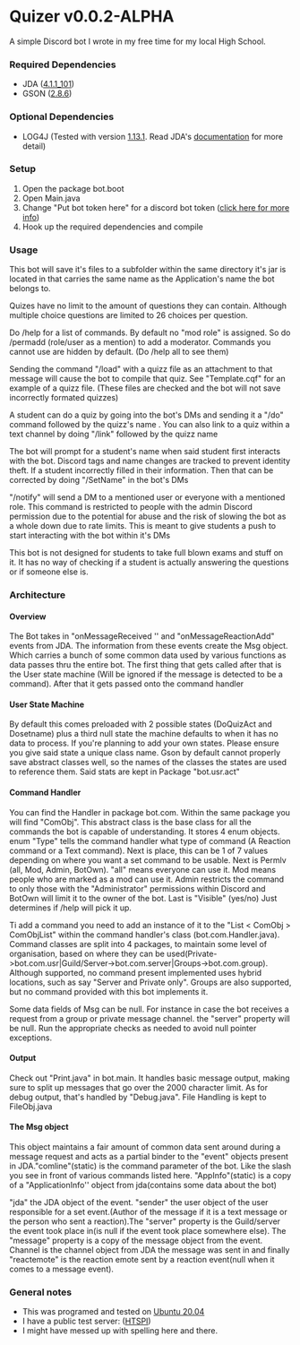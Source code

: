 # Quizer v0.0.2-ALPHA
A simple Discord bot I wrote in my free time for my local High School. 

<h3> Required Dependencies </h3> 
<ul>
 <li>JDA (<a href="https://github.com/DV8FromTheWorld/JDA">4.1.1_101</a>)</li>
 <li>GSON (<a href="https://github.com/google/gson">2.8.6</a>)</li>
</ul>
<h3> Optional Dependencies </h3> 
<ul>
 <li>LOG4J (Tested with version <a href="https://logging.apache.org/log4j/2.x/">1.13.1</a>. Read JDA's <a href="https://github.com/DV8FromTheWorld/JDA/wiki/10)-FAQ#why-is-there-a-warning-from-slf4j-when-starting-up">documentation</a> for more detail)</li>
</ul>
<h3> Setup </h3> 
<ol>
 <li>Open the package bot.boot</li>
 <li>Open Main.java</li>
 <li>Change "Put bot token here" for a discord bot token (<a href = "https://github.com/reactiflux/discord-irc/wiki/Creating-a-discord-bot-&-getting-a-token">click here for more info</a>)</i>
 <li>Hook up the required dependencies and compile</li> 
</ol>
<h3> Usage </h3> 
 <p>This bot will save it's files to a subfolder within the same directory it's jar is located in that carries the same name as the Application's name the bot belongs to.</p>
 <p>Quizes have no limit to the amount of questions they can contain. Although multiple choice questions are limited to 26 choices per question.</p>
 <p>Do /help for a list of commands. By default no "mod role" is assigned. So do /permadd (role/user as a mention) to add a moderator. Commands you cannot use are hidden by default. (Do /help all to see them)</p>
 <p> Sending the command "/load" with a quizz file as an attachment to that message will cause the bot to compile that quiz. See "Template.cqf" for an example of a quizz file. (These files are checked and the bot will not save incorrectly formated quizzes)</p>
 <p> A student can do a quiz by going into the bot's DMs and sending it a "/do" command followed by the quizz's name . You can also link to a quiz within a text channel by doing "/link" followed by the quizz name</p>
 <p> The bot will prompt for a student's name when said student first interacts with the bot. Discord tags and name changes are tracked to prevent identity theft. If a student incorrectly filled in their information. Then that can be corrected by doing "/SetName" in the bot's DMs </p>
 <p> "/notify" will send a DM to a mentioned user or everyone with a mentioned role. This command is restricted to people with the admin Discord permission due to the potential for abuse and the risk of slowing the bot as a whole down due to rate limits. This is meant to give students a push to start interacting with the bot within it's DMs</p> 
 <p> This bot is not designed for students to take full blown exams and stuff on it. It has no way of checking if a student is actually answering the questions or if someone else is.</p>
<h3> Architecture </h3> 
<h4> Overview </h4> 
 <p>The Bot takes in "onMessageReceived '' and "onMessageReactionAdd" events from JDA. The information from these events create the Msg object. Which carries a bunch of some common data used by various functions as data passes thru the entire bot. The first thing that gets called after that is the User state machine (Will be ignored if the message is detected to be a command). After that it gets passed onto the command handler </p>
<h4> User State Machine </h4>
 <p>By default this comes preloaded with 2 possible states (DoQuizAct and Dosetname) plus a third null state the machine defaults to when it has no data to process. If you're planning to add your own states. Please ensure you give said state a unique class name. Gson by default cannot properly save abstract classes well, so the names of the classes the states are used to reference them. Said stats are kept in Package "bot.usr.act"</p> 
<h4> Command Handler </h4>
 <p>You can find the Handler in package bot.com. Within the same package you will find "ComObj". This abstract class is the base class for all the commands the bot is capable of understanding. It stores 4 enum objects. enum "Type" tells the command handler what type of command (A Reaction command or a Text command). Next is place, this can be 1 of 7 values depending on where you want a set command to be usable. Next is Permlv (all, Mod, Admin, BotOwn). "all" means everyone can use it. Mod means people who  are marked as a mod can use it. Admin restricts the command to only those with the "Administrator" permissions within Discord and BotOwn will limit it to the owner of the bot. Last is "Visible" (yes/no) Just determines if /help will pick it up. </p> 
<p>Ti add a command you need to add an instance of it to the "List < ComObj > ComObjList" within the command handler's class (bot.com.Handler.java). Command classes are split into 4 packages, to maintain some level of organisation, based on where they can be used(Private->bot.com.usr|Guild/Server->bot.com.server|Groups->bot.com.group). Although supported, no command present implemented uses hybrid locations, such as say "Server and Private only". Groups are also supported, but no command provided with this bot implements it. </p> 
<p>Some data fields of Msg can be null. For instance in case the bot receives a request from a group or private message channel. the "server" property will be null. Run the appropriate checks as needed to avoid null pointer exceptions.</p> 
<h4> Output </h4>
<p>Check out "Print.java" in bot.main. It handles basic message output, making sure to split up messages that go over the 2000 character limit. As for debug output, that's handled by "Debug.java". File Handling is kept to FileObj.java</p>
<h4> The Msg object </h4>
<p>This object maintains a fair amount of common data sent around during a message request and acts as a partial binder to the "event" objects present in JDA."comline"(static) is the command parameter of the bot. Like the slash you see in front of various commands listed here. "AppInfo"(static) is a copy of a "ApplicationInfo'' object from jda(contains some data about the bot)</p>  
<p>"jda" the JDA object of the event. "sender" the user object of the user responsible for a set event.(Author of the message if it is a text message or the person who sent a reaction).The "server" property is the Guild/server the event took place in(is null if the event took place somewhere else). The "message" property is a copy of the message object from the event. Channel is the channel object from JDA the message was sent in and finally "reactemote" is the reaction emote sent by a reaction event(null when it comes to a message event).</p>
<h3> General notes </h3> 
 <ul>
 <li>This was programed and tested on <a href ="https://ubuntu.com/">Ubuntu 20.04</a></li>
 <li>I have a public test server: (<a href="https://discordapp.com/invite/B63GHsW">HTSPI</a>) </li>
 <li>I might have messed up with spelling here and there.</li>
</ul>



